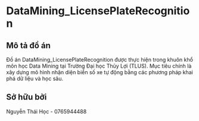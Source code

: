 # DataMining_LicensePlateRecognition

## Mô tả đồ án

Đồ án DataMining_LicensePlateRecognition được thực hiện trong khuôn khổ môn học Data Mining tại Trường Đại học Thủy Lợi (TLUS). Mục tiêu chính là xây dựng mô hình nhận diện biển số xe tự động bằng các phương pháp khai phá dữ liệu và học sâu.

## Sở hữu bởi 
Nguyễn Thái Học - 0765944488

